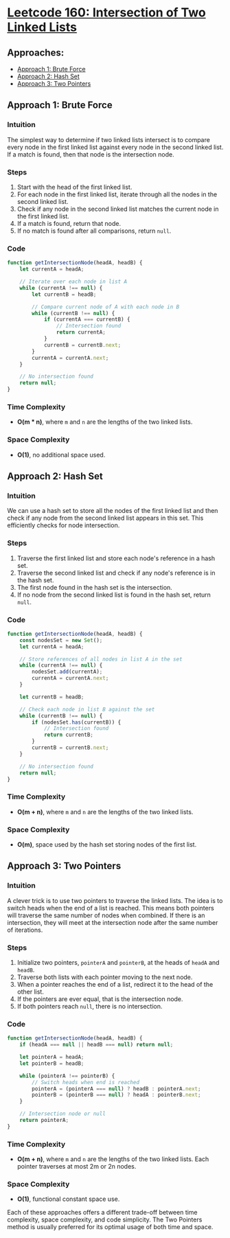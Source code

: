 # [Leetcode 160: Intersection of Two Linked Lists](https://leetcode.com/problems/intersection-of-two-linked-lists/)

## Approaches:
- [Approach 1: Brute Force](#approach-1-brute-force)
- [Approach 2: Hash Set](#approach-2-hash-set)
- [Approach 3: Two Pointers](#approach-3-two-pointers)

## Approach 1: Brute Force

### Intuition
The simplest way to determine if two linked lists intersect is to compare every node in the first linked list against every node in the second linked list. If a match is found, then that node is the intersection node.

### Steps
1. Start with the head of the first linked list.
2. For each node in the first linked list, iterate through all the nodes in the second linked list.
3. Check if any node in the second linked list matches the current node in the first linked list.
4. If a match is found, return that node.
5. If no match is found after all comparisons, return `null`.

### Code

```javascript
function getIntersectionNode(headA, headB) {
    let currentA = headA;

    // Iterate over each node in list A
    while (currentA !== null) {
        let currentB = headB;

        // Compare current node of A with each node in B
        while (currentB !== null) {
            if (currentA === currentB) {
                // Intersection found
                return currentA;
            }
            currentB = currentB.next;
        }
        currentA = currentA.next;
    }

    // No intersection found
    return null;
}
```

### Time Complexity
- **O(m * n)**, where `m` and `n` are the lengths of the two linked lists.
  
### Space Complexity
- **O(1)**, no additional space used.

## Approach 2: Hash Set

### Intuition
We can use a hash set to store all the nodes of the first linked list and then check if any node from the second linked list appears in this set. This efficiently checks for node intersection.

### Steps
1. Traverse the first linked list and store each node's reference in a hash set.
2. Traverse the second linked list and check if any node's reference is in the hash set.
3. The first node found in the hash set is the intersection.
4. If no node from the second linked list is found in the hash set, return `null`.

### Code

```javascript
function getIntersectionNode(headA, headB) {
    const nodesSet = new Set();
    let currentA = headA;

    // Store references of all nodes in list A in the set
    while (currentA !== null) {
        nodesSet.add(currentA);
        currentA = currentA.next;
    }

    let currentB = headB;

    // Check each node in list B against the set
    while (currentB !== null) {
        if (nodesSet.has(currentB)) {
            // Intersection found
            return currentB;
        }
        currentB = currentB.next;
    }

    // No intersection found
    return null;
}
```

### Time Complexity
- **O(m + n)**, where `m` and `n` are the lengths of the two linked lists.

### Space Complexity
- **O(m)**, space used by the hash set storing nodes of the first list.

## Approach 3: Two Pointers

### Intuition
A clever trick is to use two pointers to traverse the linked lists. The idea is to switch heads when the end of a list is reached. This means both pointers will traverse the same number of nodes when combined. If there is an intersection, they will meet at the intersection node after the same number of iterations.

### Steps
1. Initialize two pointers, `pointerA` and `pointerB`, at the heads of `headA` and `headB`.
2. Traverse both lists with each pointer moving to the next node.
3. When a pointer reaches the end of a list, redirect it to the head of the other list.
4. If the pointers are ever equal, that is the intersection node.
5. If both pointers reach `null`, there is no intersection.

### Code

```javascript
function getIntersectionNode(headA, headB) {
    if (headA === null || headB === null) return null;

    let pointerA = headA;
    let pointerB = headB;

    while (pointerA !== pointerB) {
        // Switch heads when end is reached
        pointerA = (pointerA === null) ? headB : pointerA.next;
        pointerB = (pointerB === null) ? headA : pointerB.next;
    }

    // Intersection node or null
    return pointerA;
}
```

### Time Complexity
- **O(m + n)**, where `m` and `n` are the lengths of the two linked lists. Each pointer traverses at most 2m or 2n nodes.

### Space Complexity
- **O(1)**, functional constant space use.

Each of these approaches offers a different trade-off between time complexity, space complexity, and code simplicity. The Two Pointers method is usually preferred for its optimal usage of both time and space.

